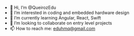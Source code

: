 - 👋 Hi, I’m @QueirozEdu
- 👀 I’m interested in coding and embedded hardware design
- 🌱 I’m currently learning Angular, React, Swift
- 💞️ I’m looking to collaborate on entry level projects
- 📫 How to reach me: eduhmq@gmail.com

<!---
QueirozEdu/QueirozEdu is a ✨ special ✨ repository because its `README.md` (this file) appears on your GitHub profile.
You can click the Preview link to take a look at your changes.
--->
